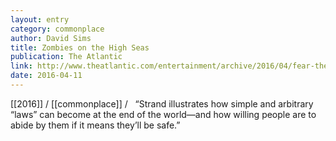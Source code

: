 ```yaml
---
layout: entry
category: commonplace
author: David Sims
title: Zombies on the High Seas
publication: The Atlantic
link: http://www.theatlantic.com/entertainment/archive/2016/04/fear-the-walking-dead-season-two-review/477672/
date: 2016-04-11
---
```


[[2016]] / [[commonplace]] / 
 
“Strand illustrates how simple and arbitrary “laws” can become at the end of the world—and how willing people are to abide by them if it means they’ll be safe.”

